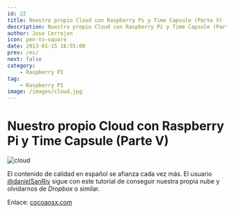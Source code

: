 ```yaml
---
id: 22
title: Nuestro propio Cloud con Raspberry Pi y Time Capsule (Parte V)
description: Nuestro propio Cloud con Raspberry Pi y Time Capsule (Parte V)
author: Jose Cerrejon
icon: pen-to-square
date: 2013-01-15 16:55:00
prev: /es/
next: false
category:
    - Raspberry PI
tag:
    - Raspberry PI
image: /images/cloud.jpg
---
```


# Nuestro propio Cloud con Raspberry Pi y Time Capsule (Parte V)

![cloud](/images/cloud.jpg)

El contenido de calidad en español se afianza cada vez más. El usuario [@danielSanRiv](https://twitter.com/danielSanRiv) sigue con este tutorial de conseguir nuestra propia nube y olvidarnos de _Dropbox_ o similar.

Enlace: [cocoaosx.com](https://www.cocoaosx.com/2013/01/14/nuestro-propio-cloud-con-raspberry-pi-y-time-capsule-v-por-danielsanriv/)
